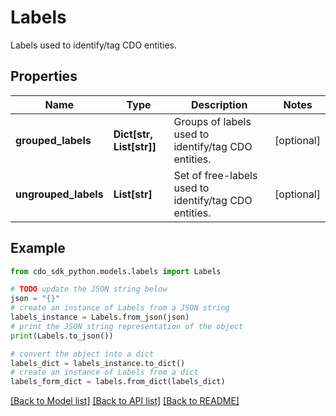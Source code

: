 # Labels

Labels used to identify/tag CDO entities.

## Properties

Name | Type | Description | Notes
------------ | ------------- | ------------- | -------------
**grouped_labels** | **Dict[str, List[str]]** | Groups of labels used to identify/tag CDO entities. | [optional] 
**ungrouped_labels** | **List[str]** | Set of free-labels used to identify/tag CDO entities. | [optional] 

## Example

```python
from cdo_sdk_python.models.labels import Labels

# TODO update the JSON string below
json = "{}"
# create an instance of Labels from a JSON string
labels_instance = Labels.from_json(json)
# print the JSON string representation of the object
print(Labels.to_json())

# convert the object into a dict
labels_dict = labels_instance.to_dict()
# create an instance of Labels from a dict
labels_form_dict = labels.from_dict(labels_dict)
```
[[Back to Model list]](../README.md#documentation-for-models) [[Back to API list]](../README.md#documentation-for-api-endpoints) [[Back to README]](../README.md)


